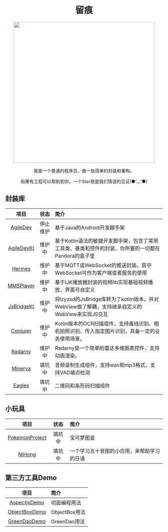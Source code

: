 <h1 align="center">留痕</h1>

<p align="center">
<img src="https://github-readme-stats.vercel.app/api?username=LZ9&theme=algolia" width="450"/>
</p>

<p align="center">我是一个普通的程序员，做一些简单的封装和重构。</p>
<p align="center">如果有工程可以帮助到你，一个Star就是我们情谊的见证(●'◡'●)</p>

## 封装库
项目 | 状态 | 简介
:---:|:---:|:---
[AgileDev](https://github.com/LZ9/AgileDev) | 停止维护 | 基于Java的Android开发脚手架
[AgileDevKt](https://github.com/LZ9/AgileDevKt) | 维护中 | 基于Kotlin语法的敏捷开发脚手架，包含了常用工具类、基类和控件的封装，你所要的一切都在Pandora的盒子里
[Hermes](https://github.com/LZ9/Hermes) | 维护中 | 基于MQTT或WebSocket的推送封装。其中WebSocket可作为客户端或者服务的使用
[MMSPlayer](https://github.com/LZ9/MMSPlayer) | 维护中 | 基于IJK播放器封装的视频lib实现基础视频播放，界面可自定义
[JsBridgeKt](https://github.com/LZ9/JsBridgeKt) | 维护中 | 将lzyzsd的JsBridge库转为了kotlin版本，并对WebView做了解耦，支持继承自定义的WebView来实现JS交互
[Conjurer](https://github.com/LZ9/Conjurer) | 维护中 | Kotlin版本的OCR扫描组件，支持离线识别、相机拍照识别、传入指定图片识别，具备一定的业务使用场景。
[Radarny](https://github.com/LZ9/Radarny) | 维护中 | Radarny是一个简单的雷达多维图表控件，支持动画渲染。
[Minerva](https://github.com/LZ9/Minerva) | 填坑中 | 音频录制生成组件，支持wav和mp3格式，支持VAD端点检测
[Eagles](https://github.com/LZ9/Eagles) | 填坑中 | 二维码和条形码扫描组件

## 小玩具
项目 | 状态 | 简介
:---:|:---:|:---
[PokemonProject](https://github.com/LZ9/PokemonProject) | 填坑中 | 宝可梦图鉴
[NiHong](https://github.com/LZ9/NiHong) | 填坑中 | 一个学习五十音图的小应用，来帮助学习的日语

## 第三方工具Demo
项目 | 简介
:---:|:---
[AspectjxDemo](https://github.com/LZ9/AspectjxDemo) | 切面编程用法
[ObjectBoxDemo](https://github.com/LZ9/ObjectBoxDemo) | ObjectBox用法
[GreenDaoDemo](https://github.com/LZ9/GreenDaoDemo) | GreenDao用法


